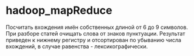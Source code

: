 # hadoop_mapReduce
Посчитать вхождения имён собственных длиной от 6 до 9 символов. При разборе статей очищать слова от знаков пунктуации. 
Результат приведен к нижнему регистру и отсортирован по убыванию числа вхождений, в случае равенства - лексикографически.
